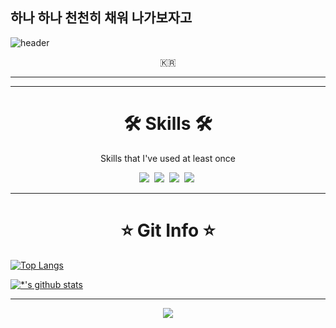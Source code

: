 ## 하나 하나 천천히 채워 나가보자고

![header](https://capsule-render.vercel.app/api?type=soft&color=auto&height=150&section=header&text=Sanghyun%20Lee&fontSize=70&animation=twinkling)

<p align="center">🇰🇷</p>

***

***
<h1 align="center">🛠 Skills 🛠</h1>

<p align="center"> Skills that I've used at least once </p>

<p align="center"> 
  <img src="https://img.shields.io/badge/C-A8B9CC?style=flat-square&logo=C&logoColor=white"/></a>&nbsp
  <img src="https://img.shields.io/badge/Python-3766AB?style=flat-square&logo=Python&logoColor=white"/></a>&nbsp 
  <img src="https://img.shields.io/badge/Java-007396?style=flat-square&logo=Java&logoColor=white"/></a>&nbsp 
  <img src="https://img.shields.io/badge/C++-00599C?style=flat-square&logo=C%2B%2B&logoColor=white"/></a>&nbsp
  
</p>

***
<h1 align="center">⭐️ Git Info ⭐️</h1>

[![Top Langs](https://github-readme-stats.vercel.app/api/top-langs/?username=glico-git)](https://github.com/glico-git/github-readme-stats)
<br>

[![*'s github stats](https://github-readme-stats.vercel.app/api?username=glico-git)](https://github.com/glico-git)

***

<p align="center">
  <a href="https://hits.seeyoufarm.com"><img src="https://hits.seeyoufarm.com/api/count/incr/badge.svg?url=https%3A%2F%2Fgithub.com%2Fglico-git&count_bg=%23ED6DA3&title_bg=%2386757E&icon=github.svg&icon_color=%23E1DEDE&title=hits&edge_flat=false"/></a>
</p>
